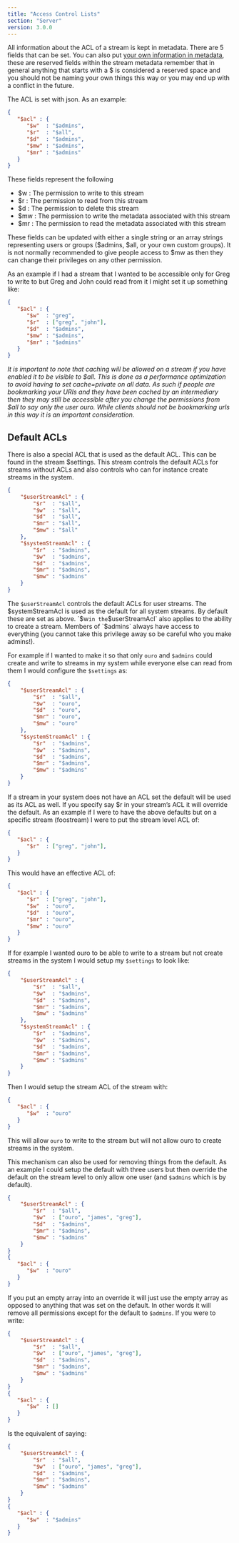 ```yaml
---
title: "Access Control Lists"
section: "Server"
version: 3.0.0
---
```


All information about the ACL of a stream is kept in metadata. There are 5 fields that can be set. You can also put [your own information in metadata](../metadata-and-reserved-names), these are reserved fields within the stream metadata remember that in general anything that starts with a $ is considered a reserved space and you should not be naming your own things this way or you may end up with a conflict in the future.

The ACL is set with json. As an example:

```json
{
   "$acl" : {
      "$w"  : "$admins",
      "$r"  : "$all",
      "$d"  : "$admins",
      "$mw" : "$admins",
      "$mr" : "$admins"
   }
}
```

These fields represent the following

- $w  : The permission to write to this stream
- $r  : The permission to read from this stream
- $d  : The permission to delete this stream
- $mw : The permission to write the metadata associated with this stream
- $mr : The permission to read the metadata associated with this stream

These fields can be updated with either a single string or an array strings representing users or groups ($admins, $all, or your own custom groups). It is not normally recommended to give people access to $mw as then they can change their privileges on any other permission.

As an example if I had a stream that I wanted to be accessible only for Greg to write to but Greg and John could read from it I might set it up something like:

```json
{
   "$acl" : {
      "$w"  : "greg",
      "$r"  : ["greg", "john"],
      "$d"  : "$admins",
      "$mw" : "$admins",
      "$mr" : "$admins"
   }
}
```

*It is important to note that caching will be allowed on a stream if you have enabled it to be visible to $all. This is done as a performance optimization to avoid having to set cache=private on all data. As such if people are bookmarking your URIs and they have been cached by an intermediary then they may still be accessible after you change the permissions from $all to say only the user ouro. While clients should not be bookmarking urls in this way it is an important consideration.*

## Default ACLs

There is also a special ACL that is used as the default ACL. This can be found in the stream $settings. This stream controls the default ACLs for streams without ACLs and also controls who can for instance create streams in the system.


```json
{
    "$userStreamAcl" : {
        "$r"  : "$all",
        "$w"  : "$all",
        "$d"  : "$all",
        "$mr" : "$all",
        "$mw" : "$all"
    },
    "$systemStreamAcl" : {
        "$r"  : "$admins",
        "$w"  : "$admins",
        "$d"  : "$admins",
        "$mr" : "$admins",
        "$mw" : "$admins"
    }
}
```

The `$userStreamAcl` controls the default ACLs for user streams. The $systemStreamAcl is used as the default for all system streams. By default these are set as above. `$w` in the `$userStreamAcl` also applies to the ability to create a stream. Members of `$admins` always have access to everything (you cannot take this privilege away so be careful who you make admins!).

For example if I wanted to make it so that only `ouro` and `$admins` could create and write to streams in my system while everyone else can read from them I would configure the `$settings` as:

```json
{
    "$userStreamAcl" : {
        "$r"  : "$all",
        "$w"  : "ouro",
        "$d"  : "ouro",
        "$mr" : "ouro",
        "$mw" : "ouro"
    },
    "$systemStreamAcl" : {
        "$r"  : "$admins",
        "$w"  : "$admins",
        "$d"  : "$admins",
        "$mr" : "$admins",
        "$mw" : "$admins"
    }
}
```

If a stream in your system does not have an ACL set the default will be used as its ACL as well. If you specify say $r in your stream’s ACL it will override the default. As an example if I were to have the above defaults but on a specific stream (foostream) I were to put the stream level ACL of:

```json
{
   "$acl" : {
      "$r"  : ["greg", "john"],
   }
}
```

This would have an effective ACL of:


```json
{
   "$acl" : {
      "$r"  : ["greg", "john"],
      "$w"  : "ouro",
      "$d"  : "ouro",
      "$mr" : "ouro",
      "$mw" : "ouro"
   }
}

```

If for example I wanted ouro to be able to write to a stream but not create streams in the system I would setup my `$settings` to look like:

```json
{
    "$userStreamAcl" : {
        "$r"  : "$all",
        "$w"  : "$admins",
        "$d"  : "$admins",
        "$mr" : "$admins",
        "$mw" : "$admins"
    },
    "$systemStreamAcl" : {
        "$r"  : "$admins",
        "$w"  : "$admins",
        "$d"  : "$admins",
        "$mr" : "$admins",
        "$mw" : "$admins"
    }
}
```

Then I would setup the stream ACL of the stream with:

```json
{
   "$acl" : {
      "$w"  : "ouro"
   }
}
```

This will allow `ouro` to write to the stream but will not allow ouro to create streams in the system. 

This mechanism can also be used for removing things from the default. As an example I could setup the default with three users but then override the default on the stream level to only allow one user (and `$admins` which is by default).

```json
{
    "$userStreamAcl" : {
        "$r"  : "$all",
        "$w"  : ["ouro", "james", "greg"],
        "$d"  : "$admins",
        "$mr" : "$admins",
        "$mw" : "$admins"
    }
}
{
   "$acl" : {
      "$w"  : "ouro"
   }
}
```

If you put an empty array into an override it will just use the empty array as opposed to anything that was set on the default. In other words it will remove all permissions except for the default to `$admins`. If you were to write:

```json
{
    "$userStreamAcl" : {
        "$r"  : "$all",
        "$w"  : ["ouro", "james", "greg"],
        "$d"  : "$admins",
        "$mr" : "$admins",
        "$mw" : "$admins"
    }
}
{
   "$acl" : {
      "$w"  : []
   }
}
```

Is the equivalent of saying:

```json
{
    "$userStreamAcl" : {
        "$r"  : "$all",
        "$w"  : ["ouro", "james", "greg"],
        "$d"  : "$admins",
        "$mr" : "$admins",
        "$mw" : "$admins"
    }
}
{
   "$acl" : {
      "$w"  : "$admins"
   }
}
```